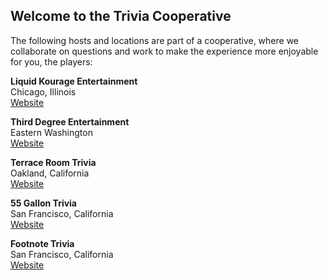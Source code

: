 ## Welcome to the Trivia Cooperative

The following hosts and locations are part of a cooperative, where we collaborate on questions and work to make the experience more enjoyable for you, the players:

**Liquid Kourage Entertainment**  
Chicago, Illinois  
[Website](https://www.facebook.com/LiquidKourage/)

**Third Degree Entertainment**  
Eastern Washington  
[Website](https://www.thirddegreeentertainment.com/)

**Terrace Room Trivia**  
Oakland, California  
[Website](https://www.facebook.com/terraceroomtrivia)

**55 Gallon Trivia**  
San Francisco, California  
[Website](https://smile.amazon.com/Passion-Lubes-Natural-Water-Based-Lubricant/dp/B005MR3IVO)

**Footnote Trivia**  
San Francisco, California  
[Website](https://footnotetrivia.com)
